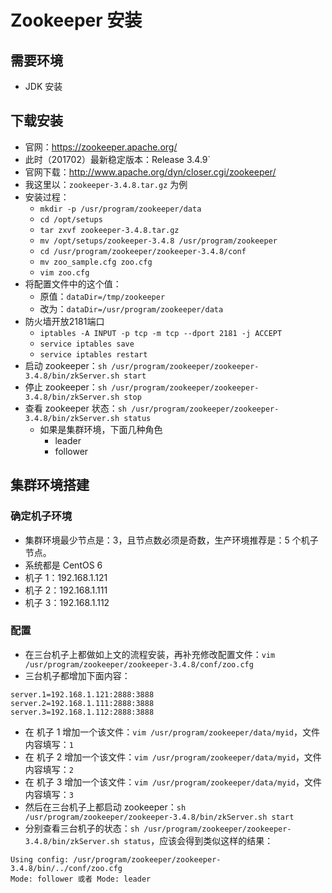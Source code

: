 # Zookeeper 安装


## 需要环境

- JDK 安装

## 下载安装

- 官网：<https://zookeeper.apache.org/>
- 此时（201702）最新稳定版本：Release 3.4.9`
- 官网下载：<http://www.apache.org/dyn/closer.cgi/zookeeper/>
- 我这里以：`zookeeper-3.4.8.tar.gz` 为例
- 安装过程：
	- `mkdir -p /usr/program/zookeeper/data`
	- `cd /opt/setups`
	- `tar zxvf zookeeper-3.4.8.tar.gz`
	- `mv /opt/setups/zookeeper-3.4.8 /usr/program/zookeeper`
	- `cd /usr/program/zookeeper/zookeeper-3.4.8/conf`
    - `mv zoo_sample.cfg zoo.cfg`
	- `vim zoo.cfg`
- 将配置文件中的这个值：
	- 原值：`dataDir=/tmp/zookeeper`
	- 改为：`dataDir=/usr/program/zookeeper/data`
- 防火墙开放2181端口
	- `iptables -A INPUT -p tcp -m tcp --dport 2181 -j ACCEPT`
	- `service iptables save`
	- `service iptables restart`
- 启动 zookeeper：`sh /usr/program/zookeeper/zookeeper-3.4.8/bin/zkServer.sh start`
- 停止 zookeeper：`sh /usr/program/zookeeper/zookeeper-3.4.8/bin/zkServer.sh stop`
- 查看 zookeeper 状态：`sh /usr/program/zookeeper/zookeeper-3.4.8/bin/zkServer.sh status`
	- 如果是集群环境，下面几种角色
		- leader
		- follower

## 集群环境搭建

### 确定机子环境

- 集群环境最少节点是：3，且节点数必须是奇数，生产环境推荐是：5 个机子节点。
- 系统都是 CentOS 6
- 机子 1：192.168.1.121
- 机子 2：192.168.1.111
- 机子 3：192.168.1.112

### 配置

- 在三台机子上都做如上文的流程安装，再补充修改配置文件：`vim /usr/program/zookeeper/zookeeper-3.4.8/conf/zoo.cfg`
- 三台机子都增加下面内容：

``` nginx
server.1=192.168.1.121:2888:3888
server.2=192.168.1.111:2888:3888
server.3=192.168.1.112:2888:3888
```

- 在 机子 1 增加一个该文件：`vim /usr/program/zookeeper/data/myid`，文件内容填写：`1`
- 在 机子 2 增加一个该文件：`vim /usr/program/zookeeper/data/myid`，文件内容填写：`2`
- 在 机子 3 增加一个该文件：`vim /usr/program/zookeeper/data/myid`，文件内容填写：`3`
- 然后在三台机子上都启动 zookeeper：`sh /usr/program/zookeeper/zookeeper-3.4.8/bin/zkServer.sh start`
- 分别查看三台机子的状态：`sh /usr/program/zookeeper/zookeeper-3.4.8/bin/zkServer.sh status`，应该会得到类似这样的结果：

```
Using config: /usr/program/zookeeper/zookeeper-3.4.8/bin/../conf/zoo.cfg
Mode: follower 或者 Mode: leader
```